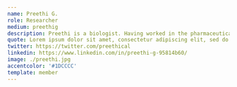 ```yaml
---
name: Preethi G.
role: Researcher
medium: preethig
description: Preethi is a biologist. Having worked in the pharmaceutical industry for over five years, she has an interest in public health statistics. She is particularly keen on the use of open government data toward public health statistics. She enjoys running, reading books, going on bicycle rides and watching anime.
quote: Lorem ipsum dolor sit amet, consectetur adipiscing elit, sed do eiusmod tempor incididunt ut labore et dolore magna aliqua.
twitter: https://twitter.com/preethical
linkedin: https://www.linkedin.com/in/preethi-g-95814b60/
image: ./preethi.jpg
accentcolor: '#1DCCCC'
template: member
---
```

